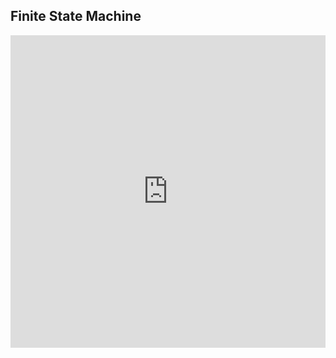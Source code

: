 ## Finite State Machine

<iframe
  src="https://stately.ai/viz/embed/18b80d4c-88d4-4330-a193-d30a199dd16d?mode=full&panel=code&readOnly=0&showOriginalLink=1&controls=1&pan=1&zoom=1"
  allow="accelerometer; ambient-light-sensor; camera; encrypted-media; geolocation; gyroscope; hid; microphone; midi; payment; usb; vr; xr-spatial-tracking"
  sandbox="allow-forms allow-modals allow-popups allow-presentation allow-same-origin allow-scripts"
  width="100%"
  height="500"
  frameborder="0"
></iframe>
